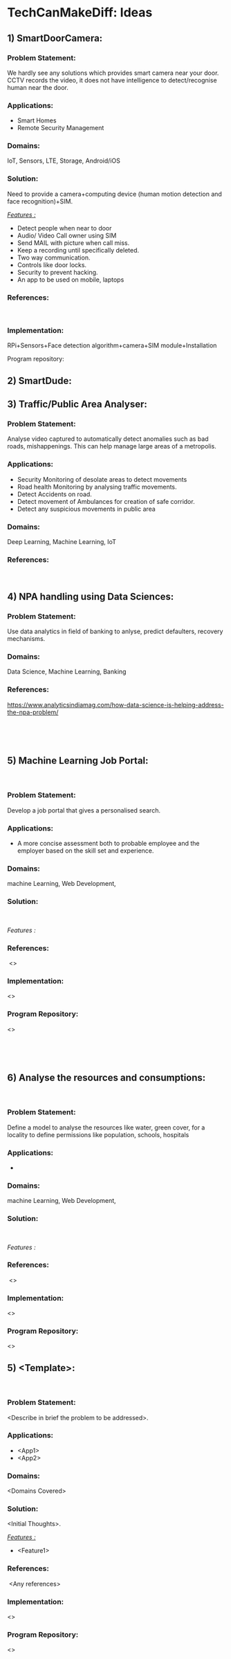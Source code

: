 <!DOCTYPE html>  
<html lang="en">
<body>
<p>&nbsp;</p>
<p>&nbsp;</p>
<h1>TechCanMakeDiff: Ideas</h1>
<h2>1) SmartDoorCamera:</h2>
<h3>Problem Statement:</h3>
<p>We hardly see any solutions which provides smart camera near your door. CCTV records the video, it does not have intelligence to detect/recognise human near the door.</p>
<h3>Applications:</h3>
<ul>
<li>Smart Homes</li>
<li>Remote Security Management</li>
</ul>
<h3>Domains:</h3>
<p>IoT, Sensors, LTE, Storage, Android/iOS</p>
<h3>Solution:</h3>
<p>Need to provide a camera+computing device (human motion detection and face recognition)+SIM.</p>
<p><em><span style="text-decoration: underline;">Features :</span></em></p>
<ul>
<li>Detect people when near to door</li>
<li>Audio/ Video Call owner using SIM</li>
<li>Send MAIL with picture when call miss.</li>
<li>Keep a recording until specifically deleted.</li>
<li>Two way communication.</li>
<li>Controls like door locks.</li>
<li>Security to prevent hacking.</li>
<li>An app to be used on mobile, laptops</li>
</ul>
<h3>References:</h3>
<p>&nbsp;</p>
<h3>Implementation:</h3>
<p>RPi+Sensors+Face detection algorithm+camera+SIM module+Installation</p>
<p>Program repository:&nbsp;</p>
<h2>2) SmartDude:</h2>
<h2>3) Traffic/Public Area Analyser:</h2>
<h3>Problem Statement:</h3>
<p>Analyse video captured to automatically detect anomalies such as bad roads, mishappenings. This can help manage large areas of a metropolis.&nbsp;</p>
<h3>Applications:</h3>
<ul>
<li>Security Monitoring of desolate areas to detect movements</li>
<li>Road health Monitoring by analysing traffic movements.</li>
<li>Detect Accidents on road.</li>
<li>Detect movement of Ambulances for creation of safe corridor.</li>
<li>Detect any suspicious movements in public area</li>
</ul>
<h3>Domains:</h3>
<p>Deep Learning, Machine Learning, IoT</p>
<h3>References:</h3>
<p>&nbsp;</p>
<h2>4) NPA handling using Data Sciences:</h2>
<h3>Problem Statement:</h3>
<p>Use data analytics in field of banking to anlyse, predict defaulters, recovery mechanisms.</p>
<h3>Domains:</h3>
<p>Data Science, Machine Learning, Banking</p>
<h3>References:</h3>
<p><a href="https://www.analyticsindiamag.com/how-data-science-is-helping-address-the-npa-problem/">https://www.analyticsindiamag.com/how-data-science-is-helping-address-the-npa-problem/</a></p>
<p>&nbsp;</p>
<p>&nbsp;</p>
<h2>5) Machine Learning Job Portal:</h2>
<p>&nbsp;</p>
<h3>Problem Statement:</h3>
<p>Develop a job portal that gives a personalised search.</p>
<h3>Applications:</h3>
<ul>
<li>A more concise assessment both to probable employee and the employer based on the skill set and experience.</li>
</ul>
<h3>Domains:</h3>
<p>machine Learning, Web Development,&nbsp;</p>
<h3>Solution:</h3>
<p>&nbsp;</p>
<p><em>Features :</em></p>
<h3>References:</h3>
<p>&nbsp;&lt;&gt;</p>
<h3>Implementation:</h3>
<p>&lt;&gt;</p>
<h3>Program Repository:</h3>
<p>&lt;&gt;</p>
<p>&nbsp;</p>
<p>&nbsp;</p>
<h2>6) Analyse the resources and consumptions:</h2>
<p>&nbsp;</p>
<h3>Problem Statement:</h3>
<p>Define a model to analyse the resources like water, green cover, for a locality to define permissions like population, schools, hospitals</p>
<h3>Applications:</h3>
<ul>
<li></li>
</ul>
<h3>Domains:</h3>
<p>machine Learning, Web Development,&nbsp;</p>
<h3>Solution:</h3>
<p>&nbsp;</p>
<p><em>Features :</em></p>
<h3>References:</h3>
<p>&nbsp;&lt;&gt;</p>
<h3>Implementation:</h3>
<p>&lt;&gt;</p>
<h3>Program Repository:</h3>
<p>&lt;&gt;</p>
<h2>5) &lt;Template&gt;:</h2>
<p>&nbsp;</p>
<h3>Problem Statement:</h3>
<p>&lt;Describe in brief the problem to be addressed&gt;.</p>
<h3>Applications:</h3>
<ul>
<li>&lt;App1&gt;</li>
<li>&lt;App2&gt;</li>
</ul>
<h3>Domains:</h3>
<p>&lt;Domains Covered&gt;</p>
<h3>Solution:</h3>
<p>&lt;Initial Thoughts&gt;.</p>
<p><span style="text-decoration: underline;"><em>Features :</em></span></p>
<ul>
<li>&lt;Feature1&gt;</li>
</ul>
<h3>References:</h3>
<p>&nbsp;&lt;Any references&gt;</p>
<h3>Implementation:</h3>
<p>&lt;&gt;</p>
<h3>Program Repository:</h3>
<p>&lt;&gt;</p>
<p>&nbsp;</p>
<h2>&nbsp;</h2>
</body>
</html>
